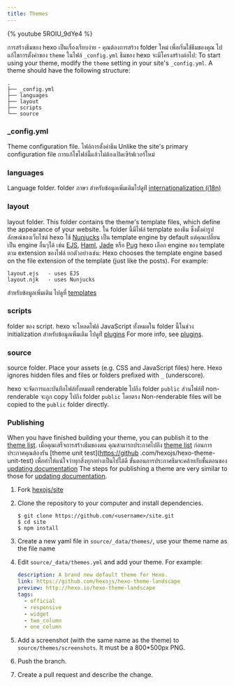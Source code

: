 ```yaml
---
title: Themes
---
```


{% youtube 5ROIU_9dYe4 %}

การสร้างธีมของ hexo เป็นเรื่องเรียบง่าย - คุณต้องการสร้าง folder ใหม่ เพื่อเริ่มใช้ธีมของคุณ ไปแก้ไขการตั้งค่าของ `theme` ในไฟล์ `_config.yml` ธีมของ hexo จะมีโครงสร้างต่อไป: To start using your theme, modify the `theme` setting in your site's `_config.yml`. A theme should have the following structure:

```plain
.
├── _config.yml
├── languages
├── layout
├── scripts
└── source
```

### \_config.yml

Theme configuration file. ไฟล์การตั้งค่าธีม Unlike the site's primary configuration file การแก้ไขไฟล์นี้แล้วไม่ต้องเปิดเซิร์ฟเวอร์ใหม่

### languages

Language folder. folder ภาษา สำหรับข้อมูลเพิ่มเติมไปดูท่ี [internationalization (i18n)](internationalization.html)

### layout

layout folder. This folder contains the theme's template files, which define the appearance of your website. ใน folder นี้มีไฟล์ template ของธีม ซึ่งตั้งค่ารูปลักษณ์ของเว็บไซต์ hexo ใช้ [Nunjucks][] เป็น template engine by default แต่คุณเปลี่ยนเป็น engine อื่นๆได้ เช่น [EJS][], [Haml][], [Jade][] หรือ [Pug][] hexo เลือก engine ของ template ตาม extension ของไฟล์ ยกตัวอย่างเช่น: Hexo chooses the template engine based on the file extension of the template (just like the posts). For example:

```plain
layout.ejs   - uses EJS
layout.njk   - uses Nunjucks
```

สำหรับข้อมูลเพิ่มเติม ไปดูที่ [templates](templates.html)

### scripts

folder ของ script. hexo จะโหลดไฟล์ JavaScript ทั้งหมดใน folder นี้ในช่วง initialization สำหรับข้อมูลเพิ่มเติม ไปดูท่ี [plugins](plugins.html) For more info, see [plugins](plugins.html).

### source

source folder. Place your assets (e.g. CSS and JavaScript files) here. Hexo ignores hidden files and files or folders prefixed with `_` (underscore).

hexo จะจัดการและบันทึกไฟล์ทั้งหมดท่ี renderable ไปถึง folder `public` ส่วนไฟล์ท่ี non-renderable จะถูก copy ไปถึง folder `public` โดยตรง Non-renderable files will be copied to the `public` folder directly.

### Publishing

When you have finished building your theme, you can publish it to the [theme list](/themes). เมื่อคุณเสร็จการสร้างธีมของตน คุณสามารถประกาศไปถึง [theme list](/themes) ก่อนการประกาศคุณต้องรัน \[theme unit test\](<https://github> .com/hexojs/hexo-theme-unit-test) เพื่อทำให้แน่ใจว่าทุกสิ่งทุกอย่างเป็นไปได้ดี ขั้นตอนการประกาศธีมจะคล้ายกับขั้นตอนของ [updating documentation](contributing.html#Updating_Documentation) The steps for publishing a theme are very similar to those for [updating documentation](contributing.html#Updating_Documentation).

1. Fork [hexojs/site][]
2. Clone the repository to your computer and install dependencies.

   ```shell
   $ git clone https://github.com/<username>/site.git
   $ cd site
   $ npm install
   ```

3. Create a new yaml file in `source/_data/themes/`, use your theme name as the file name

4. Edit `source/_data/themes.yml` and add your theme. For example:

   ```yaml
   description: A brand new default theme for Hexo.
   link: https://github.com/hexojs/hexo-theme-landscape
   preview: http://hexo.io/hexo-theme-landscape
   tags:
     - official
     - responsive
     - widget
     - two_column
     - one_column
   ```

5. Add a screenshot (with the same name as the theme) to `source/themes/screenshots`. It must be a 800\*500px PNG.
6. Push the branch.
7. Create a pull request and describe the change.

[EJS]: https://github.com/hexojs/hexo-renderer-ejs
[Haml]: https://github.com/hexojs/hexo-renderer-haml
[Jade]: https://github.com/hexojs/hexo-renderer-jade
[Pug]: https://github.com/maxknee/hexo-render-pug
[hexojs/site]: https://github.com/hexojs/site
[Nunjucks]: https://mozilla.github.io/nunjucks/
